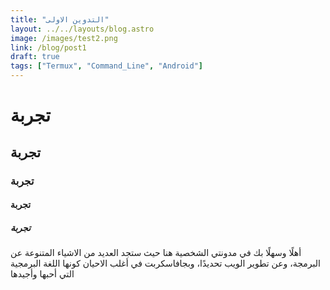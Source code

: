 ```yaml
---
title: "التدوين الاولى"
layout: ../../layouts/blog.astro
image: /images/test2.png
link: /blog/post1
draft: true
tags: ["Termux", "Command_Line", "Android"]
---
```

# تجربة
## تجربة
### تجربة
#### تجربة
##### تجربة
أهلًا وسهلًا بك في مدونتي الشخصية هنا حيث ستجد العديد من الاشياء المتنوعة عن البرمجة، وعن تطوير الويب تحديدًا، وبجافاسكربت في أغلب الاحيان كونها اللغة البرمجية التي أحبها وأجيدها